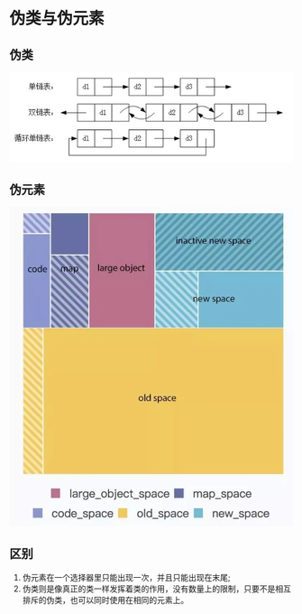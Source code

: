 # 伪类与伪元素

## 伪类

![](../.gitbook/assets/image%20%28138%29.png)

## 伪元素

![](../.gitbook/assets/image%20%2836%29.png)

## 区别

1. 伪元素在一个选择器里只能出现一次，并且只能出现在末尾;
2. 伪类则是像真正的类一样发挥着类的作用，没有数量上的限制，只要不是相互排斥的伪类，也可以同时使用在相同的元素上。

